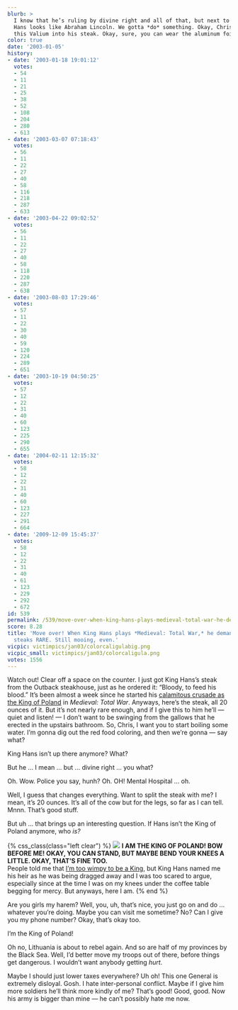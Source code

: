 ```yaml
---
blurb: >
  I know that he’s ruling by divine right and all of that, but next to this guy King
  Hans looks like Abraham Lincoln. We gotta *do* something. Okay, Chris? Grind up
  this Valium into his steak. Okay, sure, you can wear the aluminum foil again.
color: true
date: '2003-01-05'
history:
- date: '2003-01-18 19:01:12'
  votes:
  - 54
  - 11
  - 21
  - 25
  - 38
  - 52
  - 108
  - 204
  - 280
  - 613
- date: '2003-03-07 07:18:43'
  votes:
  - 56
  - 11
  - 22
  - 27
  - 40
  - 58
  - 116
  - 218
  - 287
  - 633
- date: '2003-04-22 09:02:52'
  votes:
  - 56
  - 11
  - 22
  - 27
  - 40
  - 58
  - 118
  - 220
  - 287
  - 638
- date: '2003-08-03 17:29:46'
  votes:
  - 57
  - 11
  - 22
  - 30
  - 40
  - 59
  - 120
  - 224
  - 289
  - 651
- date: '2003-10-19 04:50:25'
  votes:
  - 57
  - 12
  - 22
  - 31
  - 40
  - 60
  - 123
  - 225
  - 290
  - 655
- date: '2004-02-11 12:15:32'
  votes:
  - 58
  - 12
  - 22
  - 31
  - 40
  - 60
  - 123
  - 227
  - 291
  - 664
- date: '2009-12-09 15:45:37'
  votes:
  - 58
  - 12
  - 22
  - 31
  - 40
  - 61
  - 123
  - 229
  - 292
  - 672
id: 539
permalink: /539/move-over-when-king-hans-plays-medieval-total-war-he-demands-that-his-steaks-rare-still-mooing-even/
score: 8.28
title: 'Move over! When King Hans plays *Medieval: Total War,* he demands that his
  steaks RARE. Still mooing, even.'
vicpic: victimpics/jan03/colorcaligulabig.png
vicpic_small: victimpics/jan03/colorcaligula.png
votes: 1556
---
```


Watch out! Clear off a space on the counter. I just got King Hans’s
steak from the Outback steakhouse, just as he ordered it: “Bloody, to
feed his blood.” It’s been almost a week since he started his
[calamitous crusade as the King of Poland](@/victim/529.md) in
*Medieval: Total War*. Anyways, here’s the steak, all 20 ounces of it.
But it’s not nearly rare enough, and if I give this to him he’ll —
quiet and listen! — I don’t want to be swinging from the gallows that
he erected in the upstairs bathroom. So, Chris, I want you to start
boiling some water. I’m gonna dig out the red food coloring, and then
we’re gonna — say what?

King Hans isn’t up there anymore? What?

But he ... I mean ... but ... divine right ... you what?

Oh. Wow. Police you say, hunh? Oh. OH! Mental Hospital ... oh.

Well, I guess that changes everything. Want to split the steak with me?
I mean, it’s 20 ounces. It’s all of the cow but for the legs, so far as
I can tell. Mnnn. That’s good stuff.

But uh ... that brings up an interesting question. If Hans isn’t the
King of Poland anymore, who *is?*

{% css_class(class="left clear") %}
[![](/img/victimpics/dec02/roleplaywimp.png)](@/victim/537.md) **I AM
THE KING OF POLAND! BOW BEFORE ME! OKAY, YOU CAN STAND, BUT MAYBE BEND
YOUR KNEES A LITTLE. OKAY, THAT’S FINE TOO.**  
 People told me that [I’m too wimpy to be a King](@/victim/537.md),
but King Hans named me his heir as he was being dragged away and I was
too scared to argue, especially since at the time I was on my knees
under the coffee table begging for mercy. But anyways, here I am.
{% end %}

Are you girls my harem? Well, you, uh, that’s nice, you just go on and
do ... whatever you’re doing. Maybe you can visit me sometime? No? Can I
give you my phone number? Okay, that’s okay too.

I’m the King of Poland!

Oh no, Lithuania is about to rebel again. And so are half of my
provinces by the Black Sea. Well, I’d better move my troops out of
there, before things get dangerous. I wouldn’t want anybody getting
*hurt*.

Maybe I should just lower taxes everywhere? Uh oh! This one General is
extremely disloyal. Gosh. I hate inter-personal conflict. Maybe if I
give him more soldiers he’ll think more kindly of me? That’s good! Good,
good. Now his army is bigger than mine — he can’t possibly hate me now.
